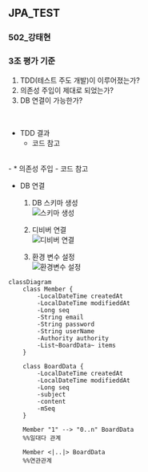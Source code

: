 ## JPA_TEST
### 502_강태현

### 3조 평가 기준
1. TDD(테스트 주도 개발)이 이루어졌는가?
2. 의존성 주입이 제대로 되었는가?
3. DB 연결이 가능한가?
<br>  

* TDD 결과  
  - 코드 참고  
<br>
  - 
* 의존성 주입
  - 코드 참고
<br>  

- DB 연결
  1. DB 스키마 생성  
    ![스키마 생성](https://github.com/user-attachments/assets/3d0fa9d9-b4d5-4938-8b78-6b7755148a6f)  


  2. 디비버 연결  
    ![디비버 연결](https://github.com/user-attachments/assets/e1242513-11b8-41be-8b4d-f669b30763d9)  
    

  3. 환경 변수 설정  
    ![환경변수 설정](https://github.com/user-attachments/assets/33777356-778a-4802-b904-061f6657ec39)

```mermaid
classDiagram
    class Member {
        -LocalDateTime createdAt
        -LocalDateTime modifieddAt
        -Long seq
        -String email
        -String password
        -String userName
        -Authority authority
        -List~BoardData~ items
    }
    
    class BoardData {
        -LocalDateTime createdAt
        -LocalDateTime modifieddAt
        -Long seq
        -subject
        -content
        -mSeq
    }
    
    Member "1" --> "0..n" BoardData
    %%일대다 관계
    
    Member <|..|> BoardData
    %%연관관계
```
